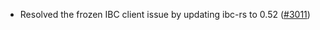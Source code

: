 - Resolved the frozen IBC client issue by updating ibc-rs to 0.52
  ([\#3011](https://github.com/anoma/namada/issues/3011))